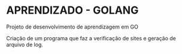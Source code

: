 # APRENDIZADO - GOLANG

Projeto de desenvolvimento de aprendizagem em GO

Criação de um programa que faz a verificação de sites e geração de arquivo de log.
